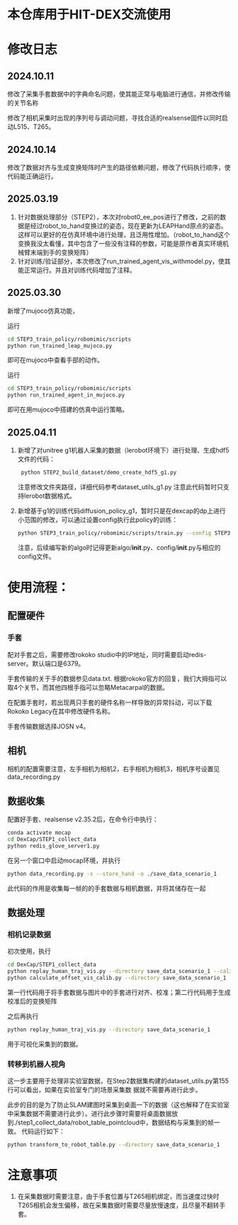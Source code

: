 # 本仓库用于HIT-DEX交流使用

# 修改日志
## 2024.10.11
修改了采集手套数据中的字典命名问题，使其能正常与电脑进行通信，并修改传输的关节名称

修改了相机采集时出现的序列号与调动问题，寻找合适的realsense固件以同时启动L515、T265。
## 2024.10.14
修改了数据对齐与生成变换矩阵时产生的路径依赖问题，修改了代码执行顺序，使代码能正确运行。
## 2025.03.19
1. 针对数据处理部分（STEP2），本次对robot0_ee_pos进行了修改，之前的数据是经过robot_to_hand变换过的姿态，现在更新为LEAPHand原点的姿态。这样可以更好的在仿真环境中进行处理，且泛用性增加。（robot_to_hand这个变换我没太看懂，其中包含了一些没有注释的参数，可能是原作者真实环境机械臂末端到手的变换矩阵）
2. 针对训练/验证部分，本次修改了run_trained_agent_vis_withmodel.py，使其能正常运行。并且对训练代码增加了注释。
## 2025.03.30
新增了mujoco仿真功能，
 
运行
```bash
cd STEP3_train_policy/robomimic/scripts
python run_trained_leap_mujoco.py
```
即可在mujoco中查看手部的动作。

运行
```bash
cd STEP3_train_policy/robomimic/scripts
python run_trained_agent_in_mujoco.py
```
即可在用mujoco中搭建的仿真中运行策略。

## 2025.04.11
1. 新增了对unitree g1机器人采集的数据（lerobot环境下）进行处理、生成hdf5文件的代码：
   ```bash
    python STEP2_build_dataset/demo_create_hdf5_g1.py
    ```
    注意修改文件夹路径，详细代码参考dataset_utils_g1.py
    注意此代码暂时只支持lerobot数据格式。

2. 新增基于g1的训练代码diffusion_policy_g1，暂时只是在dexcap的dp上进行小范围的修改，可以通过设置config执行此policy的训练：
   ```bash
   python STEP3_train_policy/robomimic/scripts/train.py --config STEP3_train_policy/robomimic/training_config/diffusion_policy_pcd_g1.json
   ```
   注意，后续编写新的algo时记得更新algo/__init__.py、config/__init__.py与相应的config文件。




# 使用流程：
## 配置硬件
### 手套
配对手套之后，需要修改rokoko studio中的IP地址，同时需要启动redis-server。默认端口是6379。

手套传输的关于手的数据参见data.txt.
根据rokoko官方的回复，我们大拇指可以取4个关节，而其他四根手指可以忽略Metacarpal的数据。

在配置手套时，若出现两只手套的硬件名称一样导致的异常抖动，可以下载Rokoko Legacy在其中修改硬件名称。

手套传输数据选择JOSN v4。
## 相机
相机的配置需要注意，左手相机为相机2，右手相机为相机3，相机序号设置见data_recording.py
## 数据收集
配置好手套、realsense v2.35.2后，在命令行中执行：
```bash
conda activate mocap
cd DexCap/STEP1_collect_data
python redis_glove_server1.py
```
在另一个窗口中启动mocap环境，并执行
```bash
python data_recording.py -s --store_hand -o ./save_data_scenario_1
```
此代码的作用是收集每一帧的的手套数据与相机数据，并将其储存在一起
## 数据处理
### 相机记录数据
初次使用，执行
```bash
cd DexCap/STEP1_collect_data
python replay_human_traj_vis.py --directory save_data_scenario_1 --calib
python calculate_offset_vis_calib.py --directory save_data_scenario_1
```
第一行代码用于将手套数据与图片中的手套进行对齐、校准；第二行代码用于生成校准后的变换矩阵

之后再执行
```bash
python replay_human_traj_vis.py --directory save_data_scenario_1
```
用于可视化采集到的数据。
### 转移到机器人视角
这一步主要用于处理非实验室数据，在Step2数据集构建的dataset_utils.py第155行可以看出，如果在实验室专门的场景采集数
据就不需要再进行此步。

此步的目的是为了防止SLAM建图时采集到桌面一下的数据（这也解释了在实验室中采集数据不需要进行此步）。进行此步骤时需要将桌面数据放到./step1_collect_data/robot_table_pointcloud中，数据结构与采集到的帧一致。
代码运行如下：
```bash
python transform_to_robot_table.py --directory save_data_scenario_1
```
# 注意事项
1. 在采集数据时需要注意，由于手套位置与T265相机绑定，而当速度过快时T265相机会发生偏移，故在采集数据时需要尽量放慢速度，且尽量不翻转手套。

